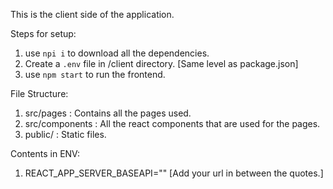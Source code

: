 This is the client side of the application.

Steps for setup:
 1) use ```npi i``` to download all the dependencies.
 2) Create a ```.env``` file in /client directory. [Same level as package.json]
 3) use ```npm start``` to run the frontend.

File Structure:
 1) src/pages : Contains all the pages used.
 2) src/components : All the react components that are used for the pages.
 2) public/ : Static files.

Contents in ENV:
 1) REACT_APP_SERVER_BASEAPI="" [Add your url in between the quotes.]